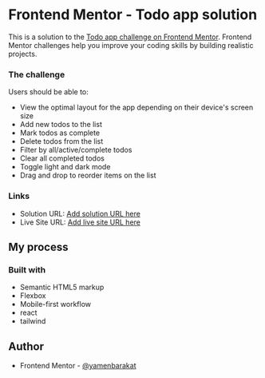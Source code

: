 # Frontend Mentor - Todo app solution

This is a solution to the [Todo app challenge on Frontend Mentor](https://www.frontendmentor.io/challenges/todo-app-Su1_KokOW). Frontend Mentor challenges help you improve your coding skills by building realistic projects.

### The challenge

Users should be able to:

- View the optimal layout for the app depending on their device's screen size
- Add new todos to the list
- Mark todos as complete
- Delete todos from the list
- Filter by all/active/complete todos
- Clear all completed todos
- Toggle light and dark mode
- Drag and drop to reorder items on the list

### Links

- Solution URL: [Add solution URL here](https://github.com/yamenbarakat/todo-app)
- Live Site URL: [Add live site URL here](https://todo-app-yamen.netlify.app/)

## My process

### Built with

- Semantic HTML5 markup
- Flexbox
- Mobile-first workflow
- react
- tailwind

## Author

- Frontend Mentor - [@yamenbarakat](https://www.frontendmentor.io/profile/yamenbarakat)
